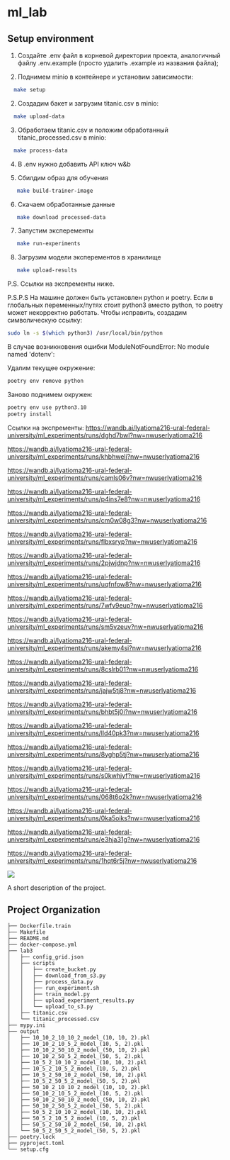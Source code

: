 # ml_lab

## Setup environment
1. Создайте .env файл в корневой директории проекта, аналогичный файлу .env.example (просто удалить .example из названия файла);

2. Поднимем minio в контейнере и установим зависимости:
 ```bash
   make setup
   ```

2. Создадим бакет и загрузим titanic.csv в minio:
 ```bash
   make upload-data
   ```

3. Обработаем titanic.csv и положим обработанный titanic_processed.csv в minio:
 ```bash
   make process-data
   ```

4. В .env нужно добавить API ключ w&b

5. Сбилдим образ для обучения 
```bash
   make build-trainer-image
```

6. Скачаем обработанные данные
```bash 
   make download processed-data
```

7. Запустим эксперементы 
```bash
   make run-experiments
```

8. Загрузим модели эксперементов в хранилище 
```bash
   make upload-results
```
P.S. Ссылки на экспременты ниже.

P.S.P.S На машине должен быть установлен python и poetry. Если в глобальных переменных/путях стоит python3 вместо python, то poetry может некорректно работать. Чтобы исправить, создадим символическую ссылку:
   ```bash
   sudo ln -s $(which python3) /usr/local/bin/python
   ```

В случае возникновения ошибки ModuleNotFoundError: No module named 'dotenv': 

Удалим текущее окружение:
   ```bash 
   poetry env remove python
   ```

Заново поднимем окружен: 
   ```bash
   poetry env use python3.10
   poetry install
   ```

Ссылки на экспременты: 
https://wandb.ai/lyatioma216-ural-federal-university/ml_experiments/runs/dghd7bwl?nw=nwuserlyatioma216

https://wandb.ai/lyatioma216-ural-federal-university/ml_experiments/runs/khbhwelj?nw=nwuserlyatioma216

https://wandb.ai/lyatioma216-ural-federal-university/ml_experiments/runs/camls06v?nw=nwuserlyatioma216

https://wandb.ai/lyatioma216-ural-federal-university/ml_experiments/runs/p4ins7e8?nw=nwuserlyatioma216

https://wandb.ai/lyatioma216-ural-federal-university/ml_experiments/runs/cm0w08g3?nw=nwuserlyatioma216

https://wandb.ai/lyatioma216-ural-federal-university/ml_experiments/runs/flbxsryp?nw=nwuserlyatioma216

https://wandb.ai/lyatioma216-ural-federal-university/ml_experiments/runs/2pjwjdnp?nw=nwuserlyatioma216

https://wandb.ai/lyatioma216-ural-federal-university/ml_experiments/runs/uqfnfow8?nw=nwuserlyatioma216

https://wandb.ai/lyatioma216-ural-federal-university/ml_experiments/runs/7wfv9eup?nw=nwuserlyatioma216

https://wandb.ai/lyatioma216-ural-federal-university/ml_experiments/runs/sm5vzeuv?nw=nwuserlyatioma216

https://wandb.ai/lyatioma216-ural-federal-university/ml_experiments/runs/akemy4si?nw=nwuserlyatioma216

https://wandb.ai/lyatioma216-ural-federal-university/ml_experiments/runs/8cslrb01?nw=nwuserlyatioma216

https://wandb.ai/lyatioma216-ural-federal-university/ml_experiments/runs/jajw5tj8?nw=nwuserlyatioma216

https://wandb.ai/lyatioma216-ural-federal-university/ml_experiments/runs/bhbt5j0i?nw=nwuserlyatioma216

https://wandb.ai/lyatioma216-ural-federal-university/ml_experiments/runs/lld40pk3?nw=nwuserlyatioma216

https://wandb.ai/lyatioma216-ural-federal-university/ml_experiments/runs/8yghp5tj?nw=nwuserlyatioma216

https://wandb.ai/lyatioma216-ural-federal-university/ml_experiments/runs/s0kwhjyf?nw=nwuserlyatioma216

https://wandb.ai/lyatioma216-ural-federal-university/ml_experiments/runs/068t6o2k?nw=nwuserlyatioma216

https://wandb.ai/lyatioma216-ural-federal-university/ml_experiments/runs/0ka5oiks?nw=nwuserlyatioma216

https://wandb.ai/lyatioma216-ural-federal-university/ml_experiments/runs/e3hja31g?nw=nwuserlyatioma216

https://wandb.ai/lyatioma216-ural-federal-university/ml_experiments/runs/1hqt6r5j?nw=nwuserlyatioma216

<a target="_blank" href="https://cookiecutter-data-science.drivendata.org/">
    <img src="https://img.shields.io/badge/CCDS-Project%20template-328F97?logo=cookiecutter" />
</a>

A short description of the project.

## Project Organization

```
├── Dockerfile.train
├── Makefile
├── README.md
├── docker-compose.yml
├── lab3
│   ├── config_grid.json
│   ├── scripts
│   │   ├── create_bucket.py
│   │   ├── download_from_s3.py
│   │   ├── process_data.py
│   │   ├── run_experiment.sh
│   │   ├── train_model.py
│   │   ├── upload_experiment_results.py
│   │   └── upload_to_s3.py
│   ├── titanic.csv
│   └── titanic_processed.csv
├── mypy.ini
├── output
│   ├── 10_10_2_10_10_2_model_(10, 10, 2).pkl
│   ├── 10_10_2_10_5_2_model_(10, 5, 2).pkl
│   ├── 10_10_2_50_10_2_model_(50, 10, 2).pkl
│   ├── 10_10_2_50_5_2_model_(50, 5, 2).pkl
│   ├── 10_5_2_10_10_2_model_(10, 10, 2).pkl
│   ├── 10_5_2_10_5_2_model_(10, 5, 2).pkl
│   ├── 10_5_2_50_10_2_model_(50, 10, 2).pkl
│   ├── 10_5_2_50_5_2_model_(50, 5, 2).pkl
│   ├── 50_10_2_10_10_2_model_(10, 10, 2).pkl
│   ├── 50_10_2_10_5_2_model_(10, 5, 2).pkl
│   ├── 50_10_2_50_10_2_model_(50, 10, 2).pkl
│   ├── 50_10_2_50_5_2_model_(50, 5, 2).pkl
│   ├── 50_5_2_10_10_2_model_(10, 10, 2).pkl
│   ├── 50_5_2_10_5_2_model_(10, 5, 2).pkl
│   ├── 50_5_2_50_10_2_model_(50, 10, 2).pkl
│   └── 50_5_2_50_5_2_model_(50, 5, 2).pkl
├── poetry.lock
├── pyproject.toml
└── setup.cfg
```
